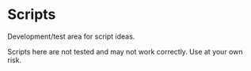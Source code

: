 # Scripts

Development/test area for script ideas.

Scripts here are not tested and may not work correctly. Use at your own risk.
